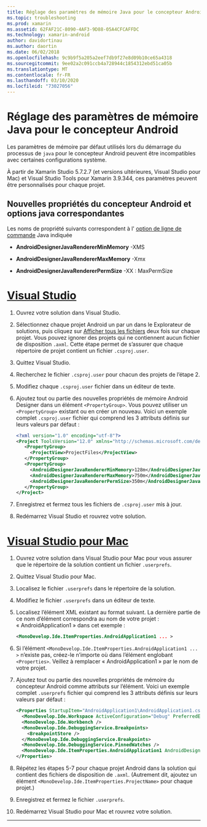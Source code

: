```yaml
---
title: Réglage des paramètres de mémoire Java pour le concepteur Android
ms.topic: troubleshooting
ms.prod: xamarin
ms.assetid: 62FAF21C-8090-4AF3-9D88-05A4CFCAFFDC
ms.technology: xamarin-android
author: davidortinau
ms.author: daortin
ms.date: 06/02/2018
ms.openlocfilehash: 9c9b9f5a205a2eef7db9f27e8d09b10ce65a4318
ms.sourcegitcommit: 9ee02a2c091ccb4a728944c1854312ebd51ca05b
ms.translationtype: MT
ms.contentlocale: fr-FR
ms.lasthandoff: 03/10/2020
ms.locfileid: "73027056"
---
```

# <a name="adjusting-java-memory-parameters-for-the-android-designer"></a>Réglage des paramètres de mémoire Java pour le concepteur Android

Les paramètres de mémoire par défaut utilisés lors du démarrage du processus de `java` pour le concepteur Android peuvent être incompatibles avec certaines configurations système.

À partir de Xamarin Studio 5.7.2.7 (et versions ultérieures, Visual Studio pour Mac) et Visual Studio Tools pour Xamarin 3.9.344, ces paramètres peuvent être personnalisés pour chaque projet.

## <a name="new-android-designer-properties-and-corresponding-java-options"></a>Nouvelles propriétés du concepteur Android et options java correspondantes

Les noms de propriété suivants correspondent à l' [option de ligne de commande](https://docs.oracle.com/javase/7/docs/technotes/tools/windows/java.html) Java indiquée

- **AndroidDesignerJavaRendererMinMemory** -XMS

- **AndroidDesignerJavaRendererMaxMemory** -Xmx

- **AndroidDesignerJavaRendererPermSize** -XX : MaxPermSize

# <a name="visual-studio"></a>[Visual Studio](#tab/windows)

1. Ouvrez votre solution dans Visual Studio.

2. Sélectionnez chaque projet Android un par un dans le Explorateur de solutions, puis cliquez sur [Afficher tous les fichiers](https://docs.microsoft.com/previous-versions/visualstudio/visual-studio-2008/4afxey9h(v=vs.90)) deux fois sur chaque projet. Vous pouvez ignorer des projets qui ne contiennent aucun fichier de disposition `.axml`. Cette étape permet de s’assurer que chaque répertoire de projet contient un fichier `.csproj.user`.

3. Quittez Visual Studio.

4. Recherchez le fichier `.csproj.user` pour chacun des projets de l’étape 2.

5. Modifiez chaque `.csproj.user` fichier dans un éditeur de texte.

6. Ajoutez tout ou partie des nouvelles propriétés de mémoire Android Designer dans un élément `<PropertyGroup>`. Vous pouvez utiliser un `<PropertyGroup>` existant ou en créer un nouveau. Voici un exemple complet `.csproj.user` fichier qui comprend les 3 attributs définis sur leurs valeurs par défaut :

    ```xml
    <?xml version="1.0" encoding="utf-8"?>
    <Project ToolsVersion="12.0" xmlns="http://schemas.microsoft.com/developer/msbuild/2003">
       <PropertyGroup>
         <ProjectView>ProjectFiles</ProjectView>
       </PropertyGroup>
       <PropertyGroup>
         <AndroidDesignerJavaRendererMinMemory>128m</AndroidDesignerJavaRendererMinMemory>
         <AndroidDesignerJavaRendererMaxMemory>750m</AndroidDesignerJavaRendererMaxMemory>
         <AndroidDesignerJavaRendererPermSize>350m</AndroidDesignerJavaRendererPermSize>
       </PropertyGroup>
    </Project>
    ```

7. Enregistrez et fermez tous les fichiers de `.csproj.user` mis à jour.

8. Redémarrez Visual Studio et rouvrez votre solution.

# <a name="visual-studio-for-mac"></a>[Visual Studio pour Mac](#tab/macos)

1. Ouvrez votre solution dans Visual Studio pour Mac pour vous assurer que le répertoire de la solution contient un fichier `.userprefs`.

2. Quittez Visual Studio pour Mac.

3. Localisez le fichier `.userprefs` dans le répertoire de la solution.

4. Modifiez le fichier `.userprefs` dans un éditeur de texte.

5. Localisez l’élément XML existant au format suivant. La dernière partie de ce nom d’élément correspondra au nom de votre projet : « AndroidApplication1 » dans cet exemple :

    ```xml
    <MonoDevelop.Ide.ItemProperties.AndroidApplication1 ... >
    ```

6. Si l’élément `<MonoDevelop.Ide.ItemProperties.AndroidApplication1 ... >` n’existe pas, créez-le n’importe où dans l’élément englobant `<Properties>`. Veillez à remplacer « AndroidApplication1 » par le nom de votre projet.

7. Ajoutez tout ou partie des nouvelles propriétés de mémoire du concepteur Android comme attributs sur l’élément. Voici un exemple complet `.userprefs` fichier qui comprend les 3 attributs définis sur leurs valeurs par défaut :

    ```xml
    <Properties StartupItem="AndroidApplication1\AndroidApplication1.csproj">
      <MonoDevelop.Ide.Workspace ActiveConfiguration="Debug" PreferredExecutionTarget="Android.SelectDevice" />
      <MonoDevelop.Ide.Workbench />
      <MonoDevelop.Ide.DebuggingService.Breakpoints>
        <BreakpointStore />
      </MonoDevelop.Ide.DebuggingService.Breakpoints>
      <MonoDevelop.Ide.DebuggingService.PinnedWatches />
      <MonoDevelop.Ide.ItemProperties.AndroidApplication1 AndroidDesignerJavaRendererMinMemory="128m" AndroidDesignerJavaRendererMaxMemory="750m" AndroidDesignerJavaRendererPermSize="350m" />
    </Properties>
    ```

8. Répétez les étapes 5-7 pour chaque projet Android dans la solution qui contient des fichiers de disposition de `.axml`. (Autrement dit, ajoutez un élément `<MonoDevelop.Ide.ItemProperties.ProjectName>` pour chaque projet.)

9. Enregistrez et fermez le fichier `.userprefs`.

10. Redémarrez Visual Studio pour Mac et rouvrez votre solution.

-----
